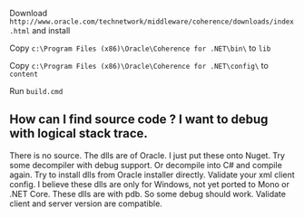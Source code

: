 
Download `http://www.oracle.com/technetwork/middleware/coherence/downloads/index.html` and install

Copy `c:\Program Files (x86)\Oracle\Coherence for .NET\bin\` to `lib`

Copy `c:\Program Files (x86)\Oracle\Coherence for .NET\config\` to `content`

Run `build.cmd`


How can I find source code ?  I want to debug with logical stack trace. 
---

There is no source. The dlls are of Oracle. I just put these onto Nuget. Try some decompiler with debug support. Or decompile into C# and compile again. Try to install dlls from Oracle installer directly. Validate your xml client config. I believe these dlls are only for Windows, not yet ported to Mono or .NET Core. These dlls are with pdb. So some debug should work. Validate client and server version are compatible.